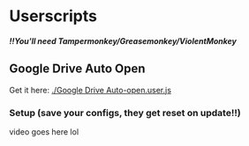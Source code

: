 # Userscripts
##### ‼️You'll need Tampermonkey/Greasemonkey/ViolentMonkey

## Google Drive Auto Open
Get it here: [./Google Drive Auto-open.user.js](https://foxsdenyt.github.io/userscripts/Google%20Drive%20Auto-open.user.js)
### Setup (save your configs, they get reset on update!!)
video goes here lol
